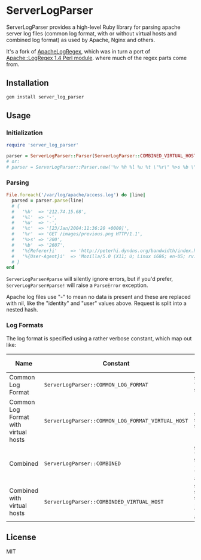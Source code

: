 # ServerLogParser

ServerLogParser provides a high-level Ruby library for parsing apache server log files
(common log format, with or without virtual hosts and combined log format) as used
by Apache, Nginx and others.

It's a fork of [ApacheLogRegex](https://github.com/weppos/apachelogregex),
which was in turn a port of [Apache::LogRegex 1.4 Perl module](http://search.cpan.org/~akira/Apache-ParseLog-1.02/ParseLog.pm).
where much of the regex parts come from.

## Installation

```sh
gem install server_log_parser
```

## Usage

### Initialization

```ruby
require 'server_log_parser'

parser = ServerLogParser::Parser(ServerLogParser::COMBINED_VIRTUAL_HOST)
# or:
# parser = ServerLogParser::Parser.new('%v %h %l %u %t \"%r\" %>s %b \"%{Referer}i\" \"%{User-agent}i\"')
```

### Parsing

```ruby
File.foreach('/var/log/apache/access.log') do |line|
  parsed = parser.parse(line)
  # {
  #   '%h'  => '212.74.15.68',
  #   '%l'  => '-',
  #   '%u'  => '-',
  #   '%t'  => '[23/Jan/2004:11:36:20 +0000]',
  #   '%r'  => 'GET /images/previous.png HTTP/1.1',
  #   '%>s' => '200',
  #   '%b'  => '2607',
  #   '%{Referer}i'     => 'http://peterhi.dyndns.org/bandwidth/index.html',
  #   '%{User-Agent}i'  => 'Mozilla/5.0 (X11; U; Linux i686; en-US; rv:1.2) Gecko/20021202'
  # }
end
```

`ServerLogParser#parse` will silently ignore errors, but if you'd prefer,
`ServerLogParser#parse!` will raise a  `ParseError` exception.

Apache log files use "-" to mean no data is present and these are replaced with nil,
like the "identity" and "user" values above. Request is split into a nested hash.

### Log Formats

The log format is specified using a rather verbose constant, which map out like:

Name                                 | Constant                                          | Apache Format
------------------------------------ | ------------------------------------------------- | ---------------------------------------------------------------------
Common Log Format                    | `ServerLogParser::COMMON_LOG_FORMAT`              | `%h %l %u %t \"%r\" %>s %b`
Common Log Format with virtual hosts | `ServerLogParser::COMMON_LOG_FORMAT_VIRTUAL_HOST` | `%v %h %l %u %t \"%r\" %>s %b`
Combined                             | `ServerLogParser::COMBINED`                       | `%h %l %u %t \"%r\" %>s %b \"%{Referer}i\" \"%{User-agent}i\"`
Combined with virtual hosts          | `ServerLogParser::COMBINDED_VIRTUAL_HOST`         | `%v %h %l %u %t \"%r\" %>s %b \"%{Referer}i\" \"%{User-agent}i\"`

## License

MIT
